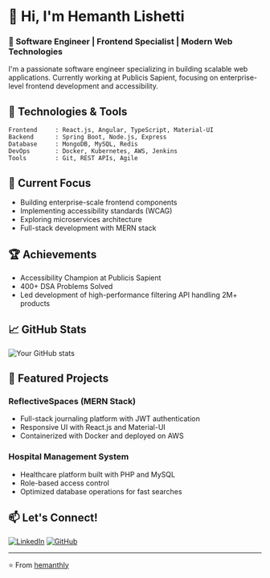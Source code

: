 # 👋 Hi, I'm Hemanth Lishetti

### 🚀 Software Engineer | Frontend Specialist | Modern Web Technologies

I'm a passionate software engineer specializing in building scalable web applications. Currently working at Publicis Sapient, focusing on enterprise-level frontend development and accessibility.

## 🔧 Technologies & Tools

```text
Frontend     : React.js, Angular, TypeScript, Material-UI
Backend      : Spring Boot, Node.js, Express
Database     : MongoDB, MySQL, Redis
DevOps       : Docker, Kubernetes, AWS, Jenkins
Tools        : Git, REST APIs, Agile
```

## 🎯 Current Focus
- Building enterprise-scale frontend components
- Implementing accessibility standards (WCAG)
- Exploring microservices architecture
- Full-stack development with MERN stack

## 🏆 Achievements
- Accessibility Champion at Publicis Sapient
- 400+ DSA Problems Solved
- Led development of high-performance filtering API handling 2M+ products

## 📈 GitHub Stats

![Your GitHub stats](https://github-readme-stats.vercel.app/api?username=hemanthly&show_icons=true&theme=radical)

## 🌟 Featured Projects

### ReflectiveSpaces (MERN Stack)
- Full-stack journaling platform with JWT authentication
- Responsive UI with React.js and Material-UI
- Containerized with Docker and deployed on AWS

### Hospital Management System
- Healthcare platform built with PHP and MySQL
- Role-based access control
- Optimized database operations for fast searches

## 📫 Let's Connect!
[![LinkedIn](https://img.shields.io/badge/-LinkedIn-blue?style=flat-square&logo=Linkedin&logoColor=white&link=https://www.linkedin.com/in/hemanth-lishetti-4a1989199/)](https://www.linkedin.com/in/hemanth-lishetti-4a1989199/)
[![GitHub](https://img.shields.io/badge/-GitHub-181717?style=flat-square&logo=github&link=https://github.com/hemanthly)](https://github.com/hemanthly)

---
⭐️ From [hemanthly](https://github.com/hemanthly)
